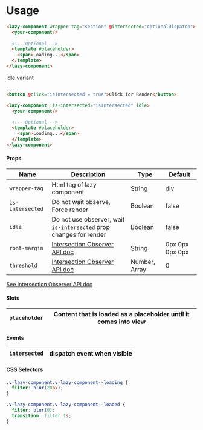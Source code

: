 # Usage

```html
<lazy-component wrapper-tag="section" @intersected="optionalDispatch">
  <your-component/>
  
  <!-- Optional -->
  <template #placeholder>
    <span>Loading...</span>
  </template>
</lazy-component>
```

idle variant
```html
....
<button @click="isIntersected = true">Click for Render</button>

<lazy-component :is-intersected="isIntersected" idle>
  <your-component/>
  
  <!-- Optional -->
  <template #placeholder>
    <span>Loading...</span>
  </template>
</lazy-component>
```

#### Props

|Name|Description|Type|Default 
|--|--|--|--|
|`wrapper-tag` |Html tag of lazy component|String | div
|`is-intersected` |Do not wait observe, Force render |Boolean | false
|`idle` |Do not use observer, wait `is-intersected` prop changes for render |Boolean | false
|`root-margin` |[Intersection Observer API doc](https://developer.mozilla.org/en-US/docs/Web/API/Intersection_Observer_API#Intersection_observer_options)|String | 0px 0px 0px 0px
|`threshold` |[Intersection Observer API doc](https://developer.mozilla.org/en-US/docs/Web/API/Intersection_Observer_API#Intersection_observer_options)|Number, Array| 0
[See Intersection Observer API doc](https://developer.mozilla.org/en-US/docs/Web/API/Intersection_Observer_API#Intersection_observer_options)

#### Slots
|`placeholder`| Content that is loaded as a placeholder until it comes into view  |
|--|--|

#### Events
|`intersected`| dispatch event when visible |
|--|--|

#### CSS Selectors

```css
.v-lazy-component.v-lazy-component--loading {
  filter: blur(20px);
}

.v-lazy-component.v-lazy-component--loaded {
  filter: blur(0);
  transition: filter 1s;
}
```

